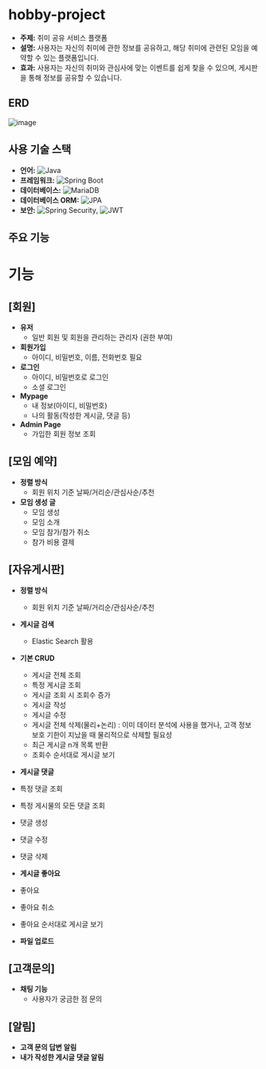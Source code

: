 # hobby-project
- **주제:** 취미 공유 서비스 플랫폼
- **설명:** 사용자는 자신의 취미에 관한 정보를 공유하고, 해당 취미에 관련된 모임을 예약할 수 있는 플랫폼입니다.
- **효과:** 사용자는 자신의 취미와 관심사에 맞는 이벤트를 쉽게 찾을 수 있으며, 게시판을 통해 정보를 공유할 수 있습니다.

## ERD

![image](https://github.com/kku1031/hobby-project/assets/106217267/394167bd-4630-4740-b151-54a8c0ddb3c1)


## 사용 기술 스택
- **언어:** ![Java](https://img.shields.io/badge/Java-007396?style=flat-square&logo=java&logoColor=white)
- **프레임워크:** ![Spring Boot](https://img.shields.io/badge/Spring%20Boot-6DB33F?style=flat-square&logo=spring&logoColor=white)
- **데이터베이스:** ![MariaDB](https://img.shields.io/badge/MariaDB-003545?style=flat-square&logo=mariadb&logoColor=white)
- **데이터베이스 ORM:** ![JPA](https://img.shields.io/badge/JPA-4285F4?style=flat-square&logo=jpa&logoColor=white)
- **보안:** ![Spring Security](https://img.shields.io/badge/Spring%20Security-5F6A6A?style=flat-square&logo=spring&logoColor=white), ![JWT](https://img.shields.io/badge/JWT-000000?style=flat-square&logo=json-web-tokens&logoColor=white)

## 주요 기능

# 기능

## [회원]

- **유저**
  - 일반 회원 및 회원을 관리하는 관리자 (권한 부여)
- **회원가입**
  - 아이디, 비밀번호, 이름, 전화번호 필요
- **로그인**
  - 아이디, 비밀번호로 로그인
  - 소셜 로그인
- **Mypage**
  - 내 정보(아이디, 비밀번호)
  - 나의 활동(작성한 게시글, 댓글 등)
- **Admin Page**
  - 가입한 회원 정보 조회

## [모임 예약]

- **정렬 방식**
  - 회원 위치 기준 날짜/거리순/관심사순/추천
- **모임 생성 글**
  - 모임 생성
  - 모임 소개
  - 모임 참가/참가 취소
  - 참가 비용 결제

## [자유게시판]

- **정렬 방식**
  - 회원 위치 기준 날짜/거리순/관심사순/추천
- **게시글 검색**
  - Elastic Search 활용
- **기본 CRUD**
  - 게시글 전체 조회
  - 특정 게시글 조회
  - 게시글 조회 시 조회수 증가
  - 게시글 작성
  - 게시글 수정
  - 게시글 전체 삭제(물리+논리) : 이미 데이터 분석에 사용을 했거나, 고객 정보 보호 기한이 지났을 때 물리적으로 삭제할 필요성
  - 최근 게시글 n개 목록 반환
  - 조회수 순서대로 게시글 보기
  
- **게시글 댓글**
- 특정 댓글 조회
- 특정 게시물의 모든 댓글 조회
- 댓글 생성
- 댓글 수정
- 댓글 삭제

- **게시글 좋아요**
- 좋아요
- 좋아요 취소
- 좋아요 순서대로 게시글 보기

- **파일 업로드**

## [고객문의]

- **채팅 기능**
  - 사용자가 궁금한 점 문의

## [알림]

- **고객 문의 답변 알림**
- **내가 작성한 게시글 댓글 알림**
